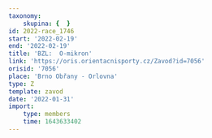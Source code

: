 ```yaml
---
taxonomy:
    skupina: {  }
id: 2022-race_1746
start: '2022-02-19'
end: '2022-02-19'
title: 'BZL:  O-mikron'
link: 'https://oris.orientacnisporty.cz/Zavod?id=7056'
orisid: '7056'
place: 'Brno Obřany - Orlovna'
type: Z
template: zavod
date: '2022-01-31'
import:
    type: members
    time: 1643633402
---
```


